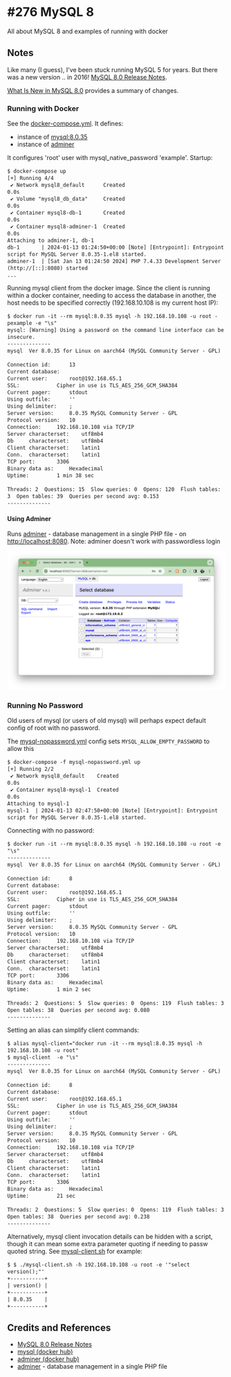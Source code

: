 # #276 MySQL 8

All about MySQL 8 and examples of running with docker

## Notes

Like many (I guess), I've been stuck running MySQL 5 for years. But there was a new version .. in 2016!
[MySQL 8.0 Release Notes](https://dev.mysql.com/doc/relnotes/mysql/8.0/en/).

[What Is New in MySQL 8.0](https://dev.mysql.com/doc/refman/8.0/en/mysql-nutshell.html) provides a summary of changes.

### Running with Docker

See the [docker-compose.yml](./docker-compose.yml). It defines:

* instance of [mysql:8.0.35](https://hub.docker.com/_/mysql)
* instance of [adminer](https://hub.docker.com/_/adminer/)

It configures 'root' user with mysql_native_password 'example'. Startup:

    $ docker-compose up
    [+] Running 4/4
     ✔ Network mysql8_default      Created                                                                                                                                         0.0s 
     ✔ Volume "mysql8_db_data"     Created                                                                                                                                         0.0s 
     ✔ Container mysql8-db-1       Created                                                                                                                                         0.0s 
     ✔ Container mysql8-adminer-1  Created                                                                                                                                         0.0s 
    Attaching to adminer-1, db-1
    db-1       | 2024-01-13 01:24:50+00:00 [Note] [Entrypoint]: Entrypoint script for MySQL Server 8.0.35-1.el8 started.
    adminer-1  | [Sat Jan 13 01:24:50 2024] PHP 7.4.33 Development Server (http://[::]:8080) started
    ...

Running mysql client from the docker image. 
Since the client is running within a docker container, needing to access the database in another,
the host needs to be specified correctly (192.168.10.108 is my current host IP):

    $ docker run -it --rm mysql:8.0.35 mysql -h 192.168.10.108 -u root -pexample -e "\s"
    mysql: [Warning] Using a password on the command line interface can be insecure.
    --------------
    mysql  Ver 8.0.35 for Linux on aarch64 (MySQL Community Server - GPL)

    Connection id:      13
    Current database:   
    Current user:       root@192.168.65.1
    SSL:            Cipher in use is TLS_AES_256_GCM_SHA384
    Current pager:      stdout
    Using outfile:      ''
    Using delimiter:    ;
    Server version:     8.0.35 MySQL Community Server - GPL
    Protocol version:   10
    Connection:     192.168.10.108 via TCP/IP
    Server characterset:    utf8mb4
    Db     characterset:    utf8mb4
    Client characterset:    latin1
    Conn.  characterset:    latin1
    TCP port:       3306
    Binary data as:     Hexadecimal
    Uptime:         1 min 38 sec

    Threads: 2  Questions: 15  Slow queries: 0  Opens: 120  Flush tables: 3  Open tables: 39  Queries per second avg: 0.153
    --------------

#### Using Adminer

Runs [adminer](https://www.adminer.org/) - database management in a single PHP file - on <http://localhost:8080>.
Note: adminer doesn't work with passwordless login

![adminer](./assets/adminer.png)

### Running No Password

Old users of mysql (or users of old mysql) will perhaps expect default config of root with no password.

The [mysql-nopassword.yml](./mysql-nopassword.yml) config sets `MYSQL_ALLOW_EMPTY_PASSWORD` to allow this

    $ docker-compose -f mysql-nopassword.yml up
    [+] Running 2/2
     ✔ Network mysql8_default    Created                                                                                                                                           0.0s 
     ✔ Container mysql8-mysql-1  Created                                                                                                                                           0.0s 
    Attaching to mysql-1
    mysql-1  | 2024-01-13 02:47:50+00:00 [Note] [Entrypoint]: Entrypoint script for MySQL Server 8.0.35-1.el8 started.

Connecting with no password:

    $ docker run -it --rm mysql:8.0.35 mysql -h 192.168.10.108 -u root -e "\s"
    --------------
    mysql  Ver 8.0.35 for Linux on aarch64 (MySQL Community Server - GPL)

    Connection id:      8
    Current database:   
    Current user:       root@192.168.65.1
    SSL:            Cipher in use is TLS_AES_256_GCM_SHA384
    Current pager:      stdout
    Using outfile:      ''
    Using delimiter:    ;
    Server version:     8.0.35 MySQL Community Server - GPL
    Protocol version:   10
    Connection:     192.168.10.108 via TCP/IP
    Server characterset:    utf8mb4
    Db     characterset:    utf8mb4
    Client characterset:    latin1
    Conn.  characterset:    latin1
    TCP port:       3306
    Binary data as:     Hexadecimal
    Uptime:         1 min 2 sec

    Threads: 2  Questions: 5  Slow queries: 0  Opens: 119  Flush tables: 3  Open tables: 38  Queries per second avg: 0.080
    --------------

Setting an alias can simplify client commands:

    $ alias mysql-client="docker run -it --rm mysql:8.0.35 mysql -h 192.168.10.108 -u root"
    $ mysql-client  -e "\s"
    --------------
    mysql  Ver 8.0.35 for Linux on aarch64 (MySQL Community Server - GPL)

    Connection id:      8
    Current database:   
    Current user:       root@192.168.65.1
    SSL:            Cipher in use is TLS_AES_256_GCM_SHA384
    Current pager:      stdout
    Using outfile:      ''
    Using delimiter:    ;
    Server version:     8.0.35 MySQL Community Server - GPL
    Protocol version:   10
    Connection:     192.168.10.108 via TCP/IP
    Server characterset:    utf8mb4
    Db     characterset:    utf8mb4
    Client characterset:    latin1
    Conn.  characterset:    latin1
    TCP port:       3306
    Binary data as:     Hexadecimal
    Uptime:         21 sec

    Threads: 2  Questions: 5  Slow queries: 0  Opens: 119  Flush tables: 3  Open tables: 38  Queries per second avg: 0.238
    --------------

Alternatively, mysql client invocation details can be hidden with a script,
though it can mean some extra parameter quoting if needing to passw quoted string.
See [mysql-client.sh](./mysql-client.sh) for example:

    $ $ ./mysql-client.sh -h 192.168.10.108 -u root -e '"select version();"'
    +-----------+
    | version() |
    +-----------+
    | 8.0.35    |
    +-----------+

## Credits and References

* [MySQL 8.0 Release Notes](https://dev.mysql.com/doc/relnotes/mysql/8.0/en/)
* [mysql (docker hub)](https://hub.docker.com/_/mysql)
* [adminer (docker hub)](https://hub.docker.com/_/adminer/)
* [adminer](https://www.adminer.org/) - database management in a single PHP file

